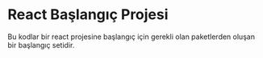 # React Başlangıç Projesi

Bu kodlar bir react projesine başlangıç için gerekli olan paketlerden oluşan bir başlangıç setidir.